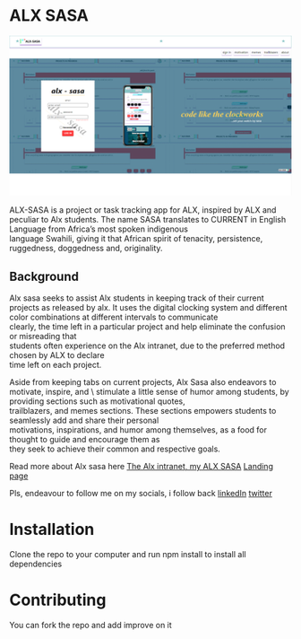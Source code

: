 # **ALX SASA**
![Screenshot of Alx landing page](\src\images\Screenshot_of_landing_page.png)

ALX-SASA is a project or task tracking app for ALX, inspired by ALX and peculiar to Alx students. 
The name SASA translates to CURRENT in  English Language from Africa’s most spoken indigenous \
language Swahili, giving it that African spirit of tenacity, persistence, ruggedness, doggedness and, originality.


## **Background**
Alx sasa seeks to assist Alx students in keeping track of their current projects as released by alx. 
It uses the digital clocking system and different color combinations at different intervals to communicate \
clearly, the time left in a particular project and help eliminate the confusion or misreading that \
students often experience on the Alx intranet, due to the preferred method chosen by ALX to declare \
time left on each project.

Aside from keeping tabs on current projects, Alx Sasa also endeavors to motivate, inspire, and \ 
stimulate a little sense of humor among students, by providing sections such as motivational quotes, \
trailblazers, and memes sections. These sections empowers students to seamlessly add and share their personal \
motivations, inspirations, and humor among themselves, as a food for thought to guide and encourage them as \
they seek to achieve their common and respective goals.

Read more about Alx sasa here [The Alx intranet, my ALX SASA](https://www.linkedin.com/pulse/alxintranet-my-alx-sasa-ferdinand-charles/)
[Landing page](https://swizz6ix.github.io/alx-sasa/)

Pls, endeavour to follow me on my socials, i follow back
[linkedIn](https://www.linkedin.com/in/ferdinand-charles-82901a87)
[twitter](https://www.twitter.com/swizz6ix)


# **Installation**
Clone the repo to your computer and run npm install to install all dependencies


# **Contributing**
You can fork the repo and add improve on it
